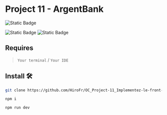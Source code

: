 # Project 11 - ArgentBank

![Static Badge](https://img.shields.io/badge/Version-1.0.0-127dff)

![Static Badge](https://img.shields.io/badge/ReactJS-000000?style=for-the-badge&logo=react&logoColor=white)
![Static Badge](https://img.shields.io/badge/CSS-3399FF?style=for-the-badge&logo=css3&logoColor=white)

## Requires

>  `Your terminal` / `Your IDE`

## Install 🛠️

```bash
git clone https://github.com/HiroFr/OC_Project-11_Implementez-le-front-end-d-une-application-bancaire-avec-React.git
```

```
npm i
```

```
npm run dev
```